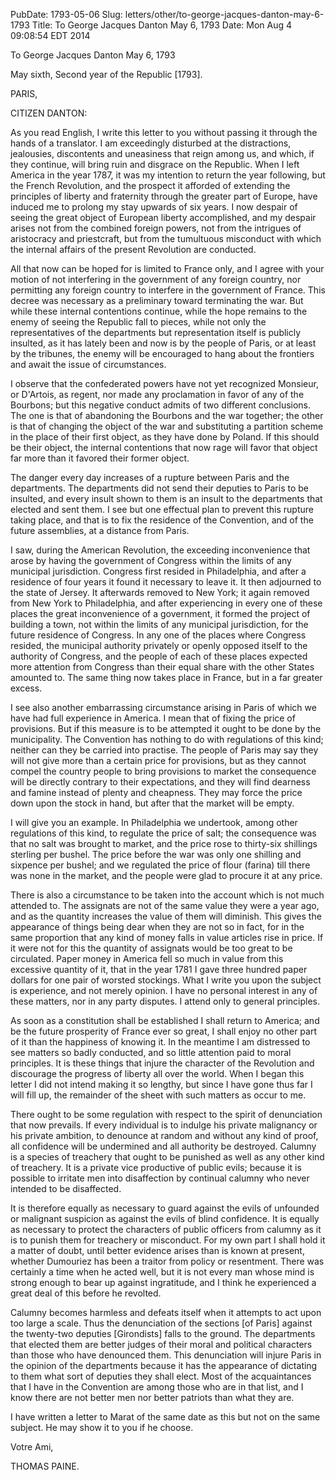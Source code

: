 PubDate: 1793-05-06
Slug: letters/other/to-george-jacques-danton-may-6-1793
Title: To George Jacques Danton May 6, 1793
Date: Mon Aug  4 09:08:54 EDT 2014

   To George Jacques Danton May 6, 1793

   May sixth, Second year of the Republic [1793].

   PARIS,

   CITIZEN DANTON:

   As you read English, I write this letter to you without passing it through
   the hands of a translator. I am exceedingly disturbed at the distractions,
   jealousies, discontents and uneasiness that reign among us, and which, if
   they continue, will bring ruin and disgrace on the Republic. When I left
   America in the year 1787, it was my intention to return the year
   following, but the French Revolution, and the prospect it afforded of
   extending the principles of liberty and fraternity through the greater
   part of Europe, have induced me to prolong my stay upwards of six years. I
   now despair of seeing the great object of European liberty accomplished,
   and my despair arises not from the combined foreign powers, not from the
   intrigues of aristocracy and priestcraft, but from the tumultuous
   misconduct with which the internal affairs of the present Revolution are
   conducted.

   All that now can be hoped for is limited to France only, and I agree with
   your motion of not interfering in the government of any foreign country,
   nor permitting any foreign country to interfere in the government of
   France. This decree was necessary as a preliminary toward terminating the
   war. But while these internal contentions continue, while the hope remains
   to the enemy of seeing the Republic fall to pieces, while not only the
   representatives of the departments but representation itself is publicly
   insulted, as it has lately been and now is by the people of Paris, or at
   least by the tribunes, the enemy will be encouraged to hang about the
   frontiers and await the issue of circumstances.

   I observe that the confederated powers have not yet recognized Monsieur,
   or D'Artois, as regent, nor made any proclamation in favor of any of the
   Bourbons; but this negative conduct admits of two different conclusions.
   The one is that of abandoning the Bourbons and the war together; the other
   is that of changing the object of the war and substituting a partition
   scheme in the place of their first object, as they have done by Poland. If
   this should be their object, the internal contentions that now rage will
   favor that object far more than it favored their former object.

   The danger every day increases of a rupture between Paris and the
   departments. The departments did not send their deputies to Paris to be
   insulted, and every insult shown to them is an insult to the departments
   that elected and sent them. I see but one effectual plan to prevent this
   rupture taking place, and that is to fix the residence of the Convention,
   and of the future assemblies, at a distance from Paris.

   I saw, during the American Revolution, the exceeding inconvenience that
   arose by having the government of Congress within the limits of any
   municipal jurisdiction. Congress first resided in Philadelphia, and after
   a residence of four years it found it necessary to leave it. It then
   adjourned to the state of Jersey. It afterwards removed to New York; it
   again removed from New York to Philadelphia, and after experiencing in
   every one of these places the great inconvenience of a government, it
   formed the project of building a town, not within the limits of any
   municipal jurisdiction, for the future residence of Congress. In any one
   of the places where Congress resided, the municipal authority privately or
   openly opposed itself to the authority of Congress, and the people of each
   of these places expected more attention from Congress than their equal
   share with the other States amounted to. The same thing now takes place in
   France, but in a far greater excess.

   I see also another embarrassing circumstance arising in Paris of which we
   have had full experience in America. I mean that of fixing the price of
   provisions. But if this measure is to be attempted it ought to be done by
   the municipality. The Convention has nothing to do with regulations of
   this kind; neither can they be carried into practise. The people of Paris
   may say they will not give more than a certain price for provisions, but
   as they cannot compel the country people to bring provisions to market the
   consequence will be directly contrary to their expectations, and they will
   find dearness and famine instead of plenty and cheapness. They may force
   the price down upon the stock in hand, but after that the market will be
   empty.

   I will give you an example. In Philadelphia we undertook, among other
   regulations of this kind, to regulate the price of salt; the consequence
   was that no salt was brought to market, and the price rose to thirty-six
   shillings sterling per bushel. The price before the war was only one
   shilling and sixpence per bushel; and we regulated the price of flour
   (farina) till there was none in the market, and the people were glad to
   procure it at any price.

   There is also a circumstance to be taken into the account which is not
   much attended to. The assignats are not of the same value they were a year
   ago, and as the quantity increases the value of them will diminish. This
   gives the appearance of things being dear when they are not so in fact,
   for in the same proportion that any kind of money falls in value articles
   rise in price. If it were not for this the quantity of assignats would be
   too great to be circulated. Paper money in America fell so much in value
   from this excessive quantity of it, that in the year 1781 I gave three
   hundred paper dollars for one pair of worsted stockings. What I write you
   upon the subject is experience, and not merely opinion. I have no personal
   interest in any of these matters, nor in any party disputes. I attend only
   to general principles.

   As soon as a constitution shall be established I shall return to America;
   and be the future prosperity of France ever so great, I shall enjoy no
   other part of it than the happiness of knowing it. In the meantime I am
   distressed to see matters so badly conducted, and so little attention paid
   to moral principles. It is these things that injure the character of the
   Revolution and discourage the progress of liberty all over the world. When
   I began this letter I did not intend making it so lengthy, but since I
   have gone thus far I will fill up, the remainder of the sheet with such
   matters as occur to me.

   There ought to be some regulation with respect to the spirit of
   denunciation that now prevails. If every individual is to indulge his
   private malignancy or his private ambition, to denounce at random and
   without any kind of proof, all confidence will be undermined and all
   authority be destroyed. Calumny is a species of treachery that ought to be
   punished as well as any other kind of treachery. It is a private vice
   productive of public evils; because it is possible to irritate men into
   disaffection by continual calumny who never intended to be disaffected.

   It is therefore equally as necessary to guard against the evils of
   unfounded or malignant suspicion as against the evils of blind confidence.
   It is equally as necessary to protect the characters of public officers
   from calumny as it is to punish them for treachery or misconduct. For my
   own part I shall hold it a matter of doubt, until better evidence arises
   than is known at present, whether Dumouriez has been a traitor from policy
   or resentment. There was certainly a time when he acted well, but it is
   not every man whose mind is strong enough to bear up against ingratitude,
   and I think he experienced a great deal of this before he revolted.

   Calumny becomes harmless and defeats itself when it attempts to act upon
   too large a scale. Thus the denunciation of the sections [of Paris]
   against the twenty-two deputies [Girondists] falls to the ground. The
   departments that elected them are better judges of their moral and
   political characters than those who have denounced them. This denunciation
   will injure Paris in the opinion of the departments because it has the
   appearance of dictating to them what sort of deputies they shall elect.
   Most of the acquaintances that I have in the Convention are among those
   who are in that list, and I know there are not better men nor better
   patriots than what they are.

   I have written a letter to Marat of the same date as this but not on the
   same subject. He may show it to you if he choose.

   Votre Ami,

   THOMAS PAINE.


